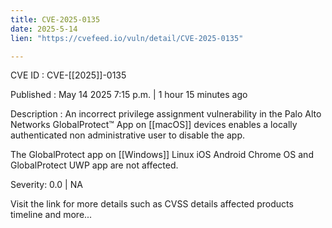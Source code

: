 ```yaml
---
title: CVE-2025-0135
date: 2025-5-14
lien: "https://cvefeed.io/vuln/detail/CVE-2025-0135"

---
```


CVE ID : CVE-[[2025]]-0135

Published :  May 14
2025
7:15 p.m. | 1 hour
15 minutes ago

Description : An incorrect privilege assignment vulnerability in the Palo Alto Networks GlobalProtect™ App on [[macOS]] devices enables a locally authenticated non administrative user to disable the app.

The GlobalProtect app on [[Windows]]
Linux
iOS
Android
Chrome OS and GlobalProtect UWP app are not affected.

Severity: 0.0 | NA

Visit the link for more details
such as CVSS details
affected products
timeline
and more...
